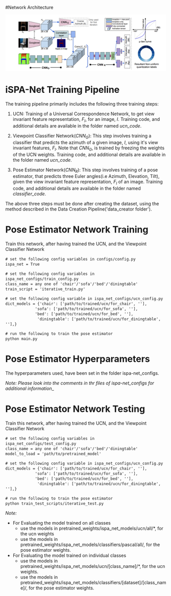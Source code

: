 #Network Architecture

![overview](architecture_images/ispa_net_arch.png)

# iSPA-Net Training Pipeline

The training pipeline primarily includes the following three training steps:

1) UCN: Training of a Universal Correspondence Network, to get view invariant feature representation, $F_I$, for an image, $I$. Training code, and additional details are available in the folder named *ucn_code*.

2) Viewpoint Classifier Network($CNN_G$): This step involves training a classifier that predicts the azimuth of a given image, $I$, using it's view invariant features, $F_I$. Note that $CNN_G$, is trained by freezing the weights of the UCN weights.  Training code, and additional details are available in the folder named *ucn_code*.

3) Pose Estimator Network($CNN_R$): This step involves training of a pose estimator, that predicts three Euler angles(i.e Azimuth, Elevation, Tilt), given the view invariant feature representation, $F_I$ of an image.  Training code, and additional details are available in the folder named *classifier_code*.

The above three steps must be done after creating the dataset, using the method described in the Data Creation Pipeline('data_creator folder').


# Pose Estimator Network Training

Train this network, after having trained the UCN, and the Viewpoint Classifier Network
```
# set the following config variables in configs/config.py
ispa_net = True
```


```
# set the following config variables in ispa_net_configs/train_config.py
class_name = any one of 'chair'/'sofa'/'bed'/'diningtable'
train_script = 'iterative_train.py'
```

```
# set the following config variable in ispa_net_configs/ucn_config.py
dict_models = {'chair': ['path/to/trained/ucn/for_chair', ''],
             'sofa': ['path/to/trained/ucn/for_sofa', ''],
             'bed': ['path/to/trained/ucn/for_bed', ''],
              'diningtable': ['path/to/trained/ucn/for_diningtable', ''],}
```

```
# run the following to train the pose estimator
python main.py

```


# Pose Estimator Hyperparameters
The hyperparameters used, have been set in the folder ispa-net_configs.

_Note: Please look into the comments in thr files of ispa-net_configs for additional information__


# Pose Estimator Network Testing

Train this network, after having trained the UCN, and the Viewpoint Classifier Network
```
# set the following config variables in ispa_net_configs/test_config.py
class_name = any one of 'chair'/'sofa'/'bed'/'diningtable'
model_to_load = 'path/to/pretrained_model'
```

```
# set the following config variable in ispa_net_configs/ucn_config.py
dict_models = {'chair': ['path/to/trained/ucn/for_chair', ''],
             'sofa': ['path/to/trained/ucn/for_sofa', ''],
             'bed': ['path/to/trained/ucn/for_bed', ''],
              'diningtable': ['path/to/trained/ucn/for_diningtable', ''],}
```

```
# run the following to train the pose estimator
python train_test_scripts/iterative_test.py

```

_Note:_
* For Evaluating the model trained on all classes
	* use the models in pretrained_weights/ispa_net_models/ucn/all/*, for the ucn weights
	* use the models in pretrained_weights/ispa_net_models/classifiers/pascal/all/, for the pose estimator weights.
* For Evaluating the model trained on individual classes
	* use the models in pretrained_weights/ispa_net_models/ucn/[class_name]/*, for the ucn weights.
	* use the models in pretrained_weights/ispa_net_models/classifiers/[dataset]/[class_name]/, for the pose estimator weights.